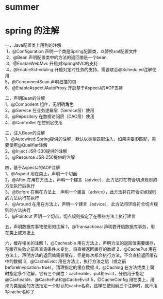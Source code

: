 # summer
# spring 的注解
<p>
一，Java配置类上用到的注解<br/>
  1，@Configuration 声明一个类是Spring配置类，以替换xml配置文件<br/>
  2，@Bean 声明配置类中的方法的返回值是一个bean<br/>
  3，@EnableWebMvc 开启对SpringMVC的支持 <br/>
  4，@EnableScheduling 开启对定时任务的支持，需要联合@Scheduled注解使用<br/>
  5，@ComponentScan 声明扫描的包<br/>
  6，@EnableAspectJAutoProxy 开启基于AspectJ的AOP支持<br/>
</p>
<p>
二，声明Bean的注解<br/>
 1，@Component 组件，无明确角色<br/>
 2，@Service 在业务逻辑层（Service层）使用<br/>
 3，@Repository 在数据访问层（DAO层）使用<br/>
 4，@Controller 在控制层使用<br/>
</p>
<p>
三，注入Bean的注解<br/>
 1，@Autowired Spring提供的注解，默认以类型匹配注入，如果需要ID匹配，需要使用@Qualifier注解<br/>
 2，@Inject JSR-330提供的注解<br/>
 3，@Resource JSR-250提供的注解<br/>
</p> 
<p>
四，基于AspectJ的AOP注解<br/>
 1，@Aspect 用在类上，声明一个切面<br/>
 2，@After 在用在方法上，声明一个建言（advice），此方法将在符合切点规则的方法执行后执行<br/>
 3，@Before 在用在方法上，声明一个建言（advice），此方法将在符合切点规则的方法执行前执行<br/>
 4，@Around 在用在方法上，声明一个建言（advice），此方法将环绕符合切点规则的方法执行<br/>
 5，@Pointcut 声明一个切点，切点规则指定了在哪些方法上执行建言<br/>
</p>
<p>
五，声明数据库事物使用的注解
 1，@Transactional 声明要开启数据库事务，用在类上或方法上
</p>
<p>
六，缓存相关的注解
 1，@Cacheable 用在方法上，声明方法的返回值需要缓存，在缓存失效之前且查询条件未变化，将直接返回缓存的数据
 2，@CachePut 用在方法上，声明方法的返回值需要缓存，但是每次都会执行方法，不会直接返回缓存中的数据
 3，@CacheEvict 用在方法上，执行方法之后（或之前beforeInvocation=true），清理指定的缓存数据
 4，@Caching 在方法或类上同时指定多个注解，它有三个属性：cacheable、put和evict，分别用于指定@Cacheable、@CachePut和@CacheEvict
 5，@CacheConfig 用在类上，用来为类里面的方法指定一个默认的cache名称，这样在使用前三个注解时，就不用写cache名称了
</p>
